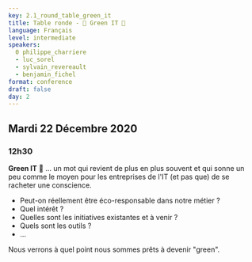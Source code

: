 ```yaml
---
key: 2.1_round_table_green_it
title: Table ronde - 🌺 Green IT 🤔
language: Français
level: intermediate
speakers:
  0 philippe_charriere
  - luc_sorel
  - sylvain_revereault
  - benjamin_fichel
format: conference
draft: false
day: 2
---
```


## Mardi 22 Décembre 2020
### 12h30

**Green IT** 🤔 ... un mot qui revient de plus en plus souvent et qui sonne un peu comme le moyen pour les entreprises de l'IT (et pas que) de se racheter une conscience.

- Peut-on réellement être éco-responsable dans notre métier ?
- Quel intérêt ?
- Quelles sont les initiatives existantes et à venir ?
- Quels sont les outils ?
- ...

Nous verrons à quel point nous sommes prêts à devenir "green".



